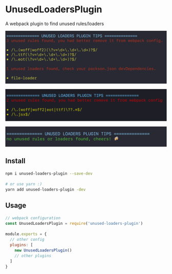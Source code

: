 # UnusedLoadersPlugin

A webpack plugin to find unused rules/loaders

![unused-rules-loader](./images/unused-rules-loader.png)

![unused-rules](./images/unused-rules.png)

![wow](./images/wow.png)

## Install

```bash
npm i unused-loaders-plugin --save-dev 

# or use yarn :)
yarn add unused-loaders-plugin -dev
```

## Usage

```js
// webpack configuration
const UnusedLoadersPlugin = require('unused-loaders-plugin')

module.exports = {
  // other config
  plugins: [
    new UnusedLoadersPlugin()
    // other plugins
  ]
}
```


